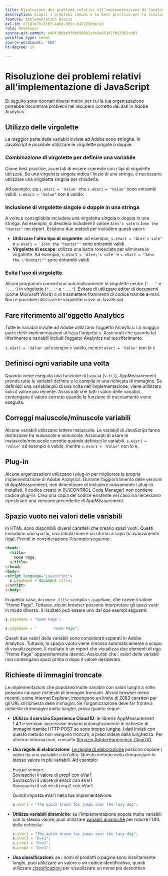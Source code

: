 ```yaml
---
title: Risoluzione dei problemi relativi all’implementazione di JavaScript
description: Scopri i problemi comuni e le best practice per la risoluzione dei problemi di implementazione di JavaScript.
feature: Implementation Basics
exl-id: e7181e78-65bf-446d-8d5c-b47323dbec1d
role: Developer
source-git-commit: a40f30bbe8fdbf98862c4c9a05341fb63962cdd1
workflow-type: tm+mt
source-wordcount: '688'
ht-degree: 1%

---
```


# Risoluzione dei problemi relativi all’implementazione di JavaScript

Di seguito sono riportati diversi motivi per cui la tua organizzazione potrebbe riscontrare problemi nel recupero corretto dei dati in Adobe Analytics.

## Utilizzo delle virgolette

La maggior parte delle variabili inviate ad Adobe sono stringhe. In JavaScript è possibile utilizzare le virgolette singole o doppie.

### Combinazione di virgolette per definire una variabile

Come best practice, accertati di essere coerente con i tipi di virgolette utilizzati. Se una virgoletta singola indica l&#39;inizio di una stringa, è necessario utilizzare una virgoletta singola per chiuderla.

Ad esempio, sia `s.eVar1 = 'Value'` che `s.eVar1 = "Value"` sono entrambi validi. `s.eVar1 = 'Value"` non è valido.

### Inclusione di virgolette singole o doppie in una stringa

A volte è consigliabile includere una virgoletta singola o doppia in una stringa. Ad esempio, si desidera includere il valore `Alex's sale` o `John the "Hunter"` nei report. Esistono due metodi per includere questi valori:

* **Utilizzare l&#39;altro tipo di virgolette**: ad esempio, `s.eVar1 = "Alex's sale"` e `s.eVar1 = 'John the "Hunter"'` sono entrambi validi.
* **Virgolette di escape**: utilizza una barra rovesciata per eliminare le virgolette. Ad esempio, `s.eVar1 = 'Alex\'s sale'` e `s.eVar1 = "John the \"Hunter\""` sono entrambi validi.

### Evita l&#39;uso di virgolette

Alcuni programmi convertono automaticamente le virgolette neutre (`"..."` e `'...'`) in virgolette (`"..."` e `'...'`). Evitare di utilizzare editor di documenti (come Microsoft Word) o di trasmettere frammenti di codice tramite e-mail. Non è possibile utilizzare le virgolette curve in JavaScript.

## Fare riferimento all&#39;oggetto Analytics

Tutte le variabili inviate ad Adobe utilizzano l’oggetto Analytics. La maggior parte delle implementazioni utilizza l&#39;oggetto `s`. Assicurati che quando fai riferimento a variabili includi l’oggetto Analytics nel tuo riferimento.

`s.eVar1 = 'Value'` ad esempio è valido, mentre `eVar1 = 'Value'` non lo è.

## Definisci ogni variabile una volta

Quando viene eseguita una funzione di traccia (`s.t()`), AppMeasurement prende tutte le variabili definite e le compila in una richiesta di immagine. Se definisci una variabile più di una volta nell’implementazione, viene utilizzato solo il valore più recente. Assicurati che tutti i valori delle variabili contengano il valore corretto quando la funzione di tracciamento viene eseguita.

## Correggi maiuscole/minuscole variabili

Alcune variabili utilizzano lettere maiuscole. Le variabili di JavaScript fanno distinzione tra maiuscole e minuscole. Assicurati di usare le maiuscole/minuscole corrette quando definisci le variabili. `s.eVar1 = 'Value'` ad esempio è valido, mentre `s.evar1 = 'Value'` non lo è.

## Plug-in

Alcune organizzazioni utilizzano i plug-in per migliorare la propria implementazione di Adobe Analytics. Durante l’aggiornamento delle versioni di AppMeasurement, non dimenticare di includere nuovamente i plug-in installati. Il codice creato in [!UICONTROL Code Manager] non contiene codice plug-in. Crea una copia del codice esistente nel caso sia necessario ripristinare una versione precedente di AppMeasurement.

## Spazio vuoto nei valori delle variabili

In HTML sono disponibili diversi caratteri che creano spazi vuoti. Questi includono uno spazio, una tabulazione e un ritorno a capo (o avanzamento riga). Prendi in considerazione l’esempio seguente:

```html
<head>
  <title>
    Home Page
  </title>
</head>
<body>
<script language="javascript">
  s.pageName = document.title;
</script>
</body>
```

In questo caso, `document.title` compila `s.pageName`, che riceve il valore &quot;Home Page&quot;. Tuttavia, alcuni browser possono interpretare gli spazi vuoti in modo diverso. Il risultato può essere uno dei due esempi seguenti:

```js
s.pageName = "Home Page";
```

```js
s.pageName = "        Home Page";
```

Questi due valori delle variabili sono considerati separati in Adobe Analytics. Tuttavia, lo spazio vuoto viene rimosso automaticamente a scopo di visualizzazione. Il risultato è un report che visualizza due elementi di riga &quot;Home Page&quot; apparentemente identici. Assicurati che i valori delle variabili non contengano spazi prima o dopo il valore desiderato.

## Richieste di immagini troncate

Le implementazioni che popolano molte variabili con valori lunghi a volte possono causare richieste di immagini troncate. Alcuni browser meno recenti, come Internet Explorer, impongono un limite di 2083 caratteri per gli URL di richiesta delle immagini. Se l’organizzazione deve far fronte a richieste di immagini molto lunghe, prova quanto segue:

* **Utilizza il servizio Experience Cloud ID**: le librerie AppMeasurement 1.4.1 e versioni successive inviano automaticamente le richieste di immagini tramite HTTP POST se sono troppo lunghe. I dati inviati con questo metodo non vengono troncati, a prescindere dalla lunghezza. Per ulteriori informazioni, consulta [Servizio Adobe Experience Cloud ID](https://experienceleague.adobe.com/docs/id-service/using/home.html?lang=it).
* **Usa regole di elaborazione**: [Le regole di elaborazione](/help/admin/admin/c-manage-report-suites/c-edit-report-suites/general/c-processing-rules/processing-rules.md) possono copiare i valori da una variabile a un&#39;altra. Questo metodo evita di impostare lo stesso valore in più variabili. Ad esempio:

  Esegui sempre:<br>
Sovrascrivi il valore di prop1 con eVar1<br>
Sovrascrivi il valore di eVar2 con eVar1<br>
Sovrascrivi il valore di prop2 con eVar1<br>

  Quindi imposta eVar1 nella tua implementazione:

  ```js
  s.eVar1 = "The quick brown fox jumps over the lazy dog";
  ```

* **Utilizza variabili dinamiche**: se l&#39;implementazione popola molte variabili con lo stesso valore, puoi utilizzare [variabili dinamiche](/help/implement/vars/page-vars/dynamic-variables.md) per ridurre l&#39;URL della richiesta:

  ```js
  s.eVar1 = "The quick brown fox jumps over the lazy dog";
  s.eVar2 = "D=v1";
  s.prop1 = "D=v1";
  s.prop2 = "D=v1";
  ```

* **Usa classificazioni**: se i nomi di prodotti o pagine sono insolitamente lunghi, puoi utilizzare un valore o un codice identificativo, quindi utilizzare [classificazioni](/help/components/classifications/classifications-overview.md) per visualizzare un nome più descrittivo.
